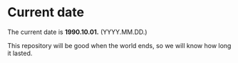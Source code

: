 # Current date

The current date is **1990.10.01.** (YYYY.MM.DD.)

This repository will be good when the world ends, so we will know how long it lasted.